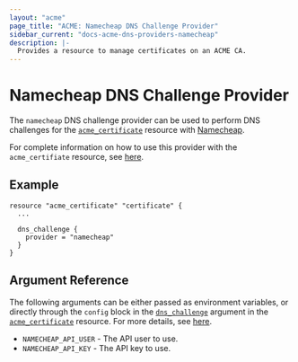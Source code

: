 ```yaml
---
layout: "acme"
page_title: "ACME: Namecheap DNS Challenge Provider"
sidebar_current: "docs-acme-dns-providers-namecheap"
description: |-
  Provides a resource to manage certificates on an ACME CA.
---
```


# Namecheap DNS Challenge Provider

The `namecheap` DNS challenge provider can be used to perform DNS challenges for
the [`acme_certificate`][resource-acme-certificate] resource with
[Namecheap][provider-service-page].

[resource-acme-certificate]: /docs/providers/acme/r/certificate.html
[provider-service-page]: https://www.namecheap.com/

For complete information on how to use this provider with the `acme_certifiate`
resource, see [here][resource-acme-certificate-dns-challenges].

[resource-acme-certificate-dns-challenges]: /docs/providers/acme/r/certificate.html#using-dns-challenges

## Example

```hcl
resource "acme_certificate" "certificate" {
  ...

  dns_challenge {
    provider = "namecheap"
  }
}
```

## Argument Reference

The following arguments can be either passed as environment variables, or
directly through the `config` block in the
[`dns_challenge`][resource-acme-certificate-dns-challenge-arg] argument in the
[`acme_certificate`][resource-acme-certificate] resource. For more details, see
[here][resource-acme-certificate-dns-challenges].

[resource-acme-certificate-dns-challenge-arg]: /docs/providers/acme/r/certificate.html#dns_challenge

* `NAMECHEAP_API_USER` - The API user to use.
* `NAMECHEAP_API_KEY` - The API key to use.
